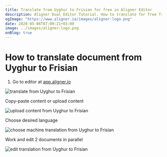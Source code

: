 ```yaml
---
title: Translate from Uyghur to Frisian for free in Aligner Editor
description: Aligner Dual Editor Tutorial. How to translate for free from Uyghur to Frisian. Aligner is multilingual document management platform. 
ogImage: "https://www.aligner.io/images/aligner-logo.png"
date: 2020-05-06T07:09:21+03:00
image: ../images/aligner-logo.png
onBlog: true
---
```


# How to translate document from Uyghur to Frisian

1. Go to editor at [app.aligner.io](https://app.aligner.io "Aligner App web page")

![translate from Uyghur to Frisian](../aligner-blank-editor.png "translate from Uyghur to Frisian")

Copy-paste content or upload content

![upload content from Uyghur to Frisian](../aligner-uploaded-document.png "upload content from Uyghur to Frisian")

Choose desired language

![choose machine translation from Uyghur to Frisian](../aligner-language-dropdown.png "choose machine translation from Uyghur to Frisian")

Work and edit 2 documents in parallel

![edit translation from Uyghur to Frisian](../aligner-double-sitded-editor.png "edit translation from Uyghur to Frisian")

